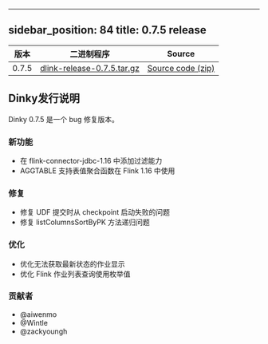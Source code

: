 ---

sidebar_position: 84
title: 0.7.5 release
--------------------

| 版本    | 二进制程序                                                                                                                 | Source                                                                                |
|-------|-----------------------------------------------------------------------------------------------------------------------|---------------------------------------------------------------------------------------|
| 0.7.5 | [dlink-release-0.7.5.tar.gz](https://github.com/DataLinkDC/dlink/releases/download/v0.7.5/dlink-release-0.7.5.tar.gz) | [Source code (zip)](https://github.com/DataLinkDC/dlink/archive/refs/tags/v0.7.5.zip) |

## Dinky发行说明

Dinky 0.7.5 是一个 bug 修复版本。

### 新功能

- 在 flink-connector-jdbc-1.16 中添加过滤能力
- AGGTABLE 支持表值聚合函数在 Flink 1.16 中使用

### 修复

- 修复 UDF 提交时从 checkpoint 启动失败的问题
- 修复 listColumnsSortByPK 方法递归问题

### 优化

- 优化无法获取最新状态的作业显示
- 优化 Flink 作业列表查询使用枚举值

### 贡献者

- @aiwenmo
- @Wintle
- @zackyoungh


